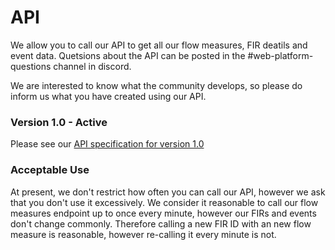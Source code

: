# API

We allow you to call our API to get all our flow measures, FIR deatils and event data. Quetsions about the API can be posted in the #web-platform-questions channel in discord.

We are interested to know what the community develops, so please do inform us what you have created using our API.

### Version 1.0 - Active

Please see our [API specification for version 1.0](https://ecfmp.vatsim.net/docs/v1)

### Acceptable Use

At present, we don't restrict how often you can call our API, however we ask that you don't use it excessively. We consider it reasonable to call our flow measures endpoint up to once every minute, however our FIRs and events don't change commonly. Therefore calling a new FIR ID with an new flow measure is reasonable, however re-calling it every minute is not.
